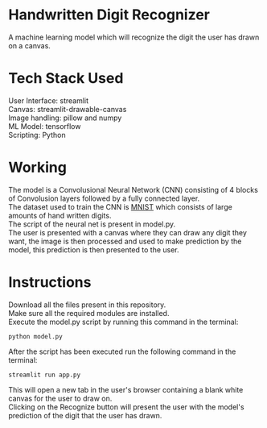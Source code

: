 # Handwritten Digit Recognizer
A machine learning model which will recognize the digit the user has drawn on a
canvas.

# Tech Stack Used

User Interface: streamlit\
Canvas: streamlit-drawable-canvas\
Image handling: pillow and numpy\
ML Model: tensorflow\
Scripting: Python

# Working
The model is a Convolusional Neural Network (CNN) consisting of 4 blocks of
Convolusion layers followed by a fully connected layer.\
The dataset used to train the CNN is [MNIST](https://www.tensorflow.org/datasets/catalog/mnist) which consists of large amounts of
hand written digits.\
The script of the neural net is present in model.py.\
The user is presented with a canvas where they can draw any digit they want,
the image is then processed and used to make prediction by the model, this
prediction is then presented to the user.

# Instructions

Download all the files present in this repository.\
Make sure all the required modules are installed.\
Execute the model.py script by running this command in the terminal:
```
python model.py
```
After the script has been executed run the following command in the terminal:
```
streamlit run app.py
```
This will open a new tab in the user's browser containing a blank white canvas
for the user to draw on.\
Clicking on the Recognize button will present the user with the model's
prediction of the digit that the user has drawn. 
